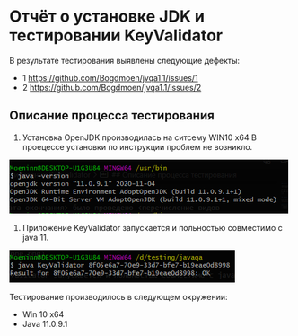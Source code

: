 # Отчёт о установке JDK и тестировании KeyValidator

В результате тестирования выявлены следующие дефекты:
* 1 https://github.com/Bogdmoen/jvqa1.1/issues/1
* 2 https://github.com/Bogdmoen/jvqa1.1/issues/2


## Описание процесса тестирования

1. Установка OpenJDK производилась на ситсему WIN10 x64
В проецессе установки по инструкции проблем не возникло.

![](files\java11done.png)

1. Приложение KeyValidator запускается и польностью совместимо с java 11.

![](files\valapp1.png)



Тестирование производилось в следующем окружении:
* Win 10 x64
* Java 11.0.9.1

